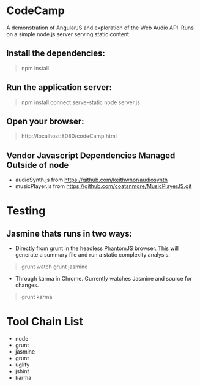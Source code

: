 # CodeCamp

A demonstration of AngularJS and exploration of the Web Audio API.  Runs on a simple node.js server serving static content.

## Install the dependencies:

>npm install

## Run the application server:

>npm install connect serve-static
>node server.js

## Open your browser:

>http://localhost:8080/codeCamp.html

## Vendor Javascript Dependencies Managed Outside of node

* audioSynth.js from https://github.com/keithwhor/audiosynth
* musicPlayer.js from https://github.com/coatsnmore/MusicPlayerJS.git

# Testing

## Jasmine thats runs in two ways:

* Directly from grunt in the headless PhantomJS browser.  This will generate a summary file and run a static complexity analysis.

>grunt watch
>grunt jasmine

* Through karma in Chrome.  Currently watches Jasmine and source for changes.

>grunt karma

# Tool Chain List

* node
* grunt
* jasmine
* grunt
* uglify
* jshint
* karma


